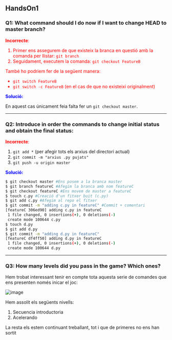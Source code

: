 ## HandsOn1

### **Q1: What command should I do now if I want to change HEAD to master branch?**

<span style="color:red">

**Incorrecte**:
1. Primer ens assegurem de que existeix la branca en questió amb la comanda per llistar: ``` git branch ```
2. Seguidament, executem la comanda: ``` git checkout FeatureB ```

També ho podriem fer de la següent manera:
 
* ``` git switch FeatureB  ```
* ``` git switch -c FeatureB ``` (en el cas de que no existeixi originalment)

</span>

<span style="color:blue">**Solució:**</span>

En aquest cas únicament feia falta fer un ```git checkout master```.




----

### **Q2: Introduce in order the commands to change initial status and obtain the final status:**

<span style="color:red"> **Incorrecte**:

1. ``` git add * ``` (per afegir tots els arxius del directori actual)
2. ``` git commit -m "arxius .py pujats" ```
3. ``` git push -u origin master ```

</span>

<span style="color:blue">**Solució:**</span>

```bash
$ git checkout master #Ens posem a la branca master
$ git branch featureC #Afegim la branca amb nom featureC
$ git checkout featureC #Ens movem de master a featureC
$ touch c.py #Creació d'un fitxer buit (c.py)
$ git add c.py #Afegim al repo el fitxer
$ git commit -m "adding c.py in featureC" #Commit + comentari
[featureC 306ed90] adding c.py in featureC
 1 file changed, 0 insertions(+), 0 deletions(-)
 create mode 100644 c.py
$ touch d.py
$ git add d.py
$ git commit -m "adding d.py in featureC"
[featureC df4ff50] adding d.py in featureC
 1 file changed, 0 insertions(+), 0 deletions(-)
 create mode 100644 d.py
```

----

### **Q3: How many levels did you pass in the game? Which ones?**

Hem trobat interessant tenir en compte tota aquesta serie de comandes que ens presenten només inicar el joc:

![image](https://user-images.githubusercontent.com/38278207/135923895-f743dbbb-bb15-46a7-b255-62523ea1c1c8.png)

Hem assolit els següents nivells:

1. Secuencia introductoria
2. Acelerando

La resta els estem continuant treballant, tot i que de primeres no ens han sortit
